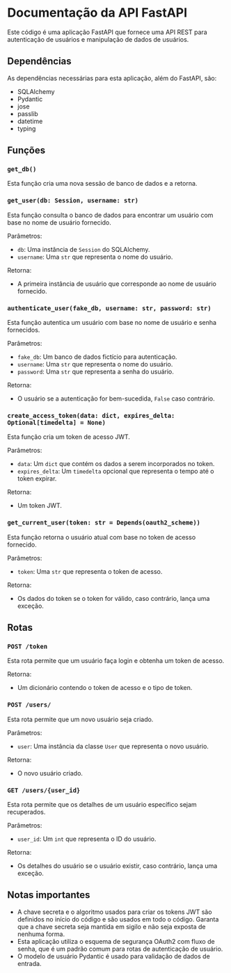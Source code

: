 # Documentação da API FastAPI

Este código é uma aplicação FastAPI que fornece uma API REST para autenticação de usuários e manipulação de dados de usuários.

## Dependências

As dependências necessárias para esta aplicação, além do FastAPI, são:

- SQLAlchemy
- Pydantic
- jose
- passlib
- datetime
- typing

## Funções

### `get_db()`

Esta função cria uma nova sessão de banco de dados e a retorna.

### `get_user(db: Session, username: str)`

Esta função consulta o banco de dados para encontrar um usuário com base no nome de usuário fornecido.

Parâmetros:
- `db`: Uma instância de `Session` do SQLAlchemy.
- `username`: Uma `str` que representa o nome do usuário.

Retorna: 
- A primeira instância de usuário que corresponde ao nome de usuário fornecido.

### `authenticate_user(fake_db, username: str, password: str)`

Esta função autentica um usuário com base no nome de usuário e senha fornecidos.

Parâmetros:
- `fake_db`: Um banco de dados fictício para autenticação.
- `username`: Uma `str` que representa o nome do usuário.
- `password`: Uma `str` que representa a senha do usuário.

Retorna: 
- O usuário se a autenticação for bem-sucedida, `False` caso contrário.

### `create_access_token(data: dict, expires_delta: Optional[timedelta] = None)`

Esta função cria um token de acesso JWT.

Parâmetros:
- `data`: Um `dict` que contém os dados a serem incorporados no token.
- `expires_delta`: Um `timedelta` opcional que representa o tempo até o token expirar.

Retorna: 
- Um token JWT.

### `get_current_user(token: str = Depends(oauth2_scheme))`

Esta função retorna o usuário atual com base no token de acesso fornecido.

Parâmetros:
- `token`: Uma `str` que representa o token de acesso.

Retorna: 
- Os dados do token se o token for válido, caso contrário, lança uma exceção.

## Rotas

### `POST /token`

Esta rota permite que um usuário faça login e obtenha um token de acesso.

Retorna: 
- Um dicionário contendo o token de acesso e o tipo de token.

### `POST /users/`

Esta rota permite que um novo usuário seja criado.

Parâmetros:
- `user`: Uma instância da classe `User` que representa o novo usuário.

Retorna: 
- O novo usuário criado.

### `GET /users/{user_id}`

Esta rota permite que os detalhes de um usuário específico sejam recuperados.

Parâmetros:
- `user_id`: Um `int` que representa o ID do usuário.

Retorna: 
- Os detalhes do usuário se o usuário existir, caso contrário, lança uma exceção.

## Notas importantes

- A chave secreta e o algoritmo usados para criar os tokens JWT são definidos no início do código e são usados em todo o código. Garanta que a chave secreta seja mantida em sigilo e não seja exposta de nenhuma forma.
- Esta aplicação utiliza o esquema de segurança OAuth2 com fluxo de senha, que é um padrão comum para rotas de autenticação de usuário.
- O modelo de usuário Pydantic é usado para validação de dados de entrada.